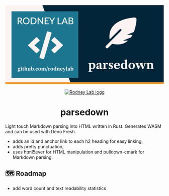 <img src="./images/rodneylab-github-parsedown.png" alt="Rodney Lab parse down Github banner">

<p align="center">
  <a aria-label="Open Rodney Lab site" href="https://rodneylab.com" rel="nofollow noopener noreferrer">
    <img alt="Rodney Lab logo" src="https://rodneylab.com/assets/icon.png" width="60" />
  </a>
</p>
<h1 align="center">
  parsedown
</h1>

Light touch Markdown parsing into HTML written in Rust. Generates WASM and can be used with Deno Fresh.

- adds an id and anchor link to each h2 heading for easy linking,
- adds pretty punctuation,
- uses html5ever for HTML manipulation and pulldown-cmark for Markdown parsing.

## 🗺️ Roadmap

- add word count and text readability statistics
